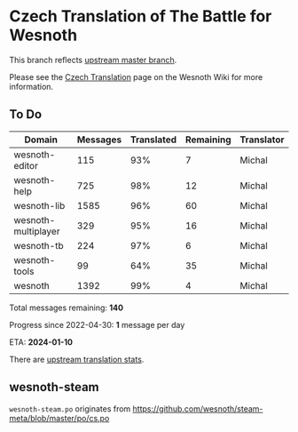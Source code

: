 # Czech Translation of The Battle for Wesnoth

This branch reflects [upstream master branch](https://github.com/wesnoth/wesnoth/tree/master).

Please see the [Czech Translation](https://wiki.wesnoth.org/CzechTranslation) page on the Wesnoth Wiki for more information.

## To Do

Domain | Messages | Translated | Remaining | Translator
------ | -------- | ---------- | --------- | ----------
wesnoth-editor | 115 | 93% | 7 | Michal
wesnoth-help | 725 | 98% | 12 | Michal
wesnoth-lib | 1585 | 96% | 60 | Michal
wesnoth-multiplayer | 329 | 95% | 16 | Michal
wesnoth-tb | 224 | 97% | 6 | Michal
wesnoth-tools | 99 | 64% | 35 | Michal
wesnoth | 1392 | 99% | 4 | Michal

Total messages remaining: **140**

Progress since 2022-04-30: **1** message per day

ETA: **2024-01-10**

There are [upstream translation stats](https://www.wesnoth.org/gettext/?view=langs&version=master&lang=cs).

## wesnoth-steam
`wesnoth-steam.po` originates from https://github.com/wesnoth/steam-meta/blob/master/po/cs.po
